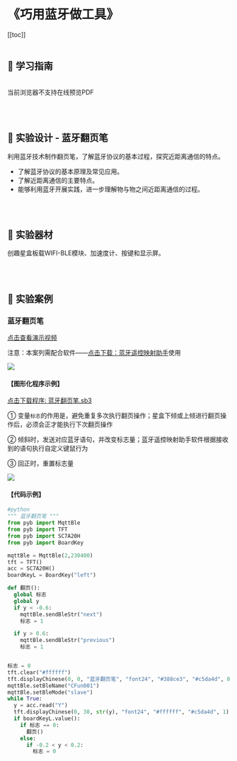# 《巧用蓝牙做工具》

[[toc]]
<br><br>

## 📒 学习指南

<br>
<object data="/tutorial/starbox_yj/pdf/初中第8课巧用蓝牙做工具.pdf" type="application/pdf" width=1200 height=800 name="巧用蓝牙做工具">
当前浏览器不支持在线预览PDF
</object>

<br><br>

## 📐 实验设计 - 蓝牙翻页笔

利用蓝牙技术制作翻页笔，了解蓝牙协议的基本过程，探究近距离通信的特点。

- 了解蓝牙协议的基本原理及常见应用。
- 了解近距离通信的主要特点。
- 能够利用蓝牙开展实践，进一步理解物与物之间近距离通信的过程。

<br><br>

## 🧰 实验器材

创趣星盒板载WIFI-BLE模块、加速度计、按键和显示屏。

<br><br>

## 🌰 实验案例

### 蓝牙翻页笔
<a href="https://www.cfunworld.com" target="_blank">点击查看演示视频</a>

<p class="attention">注意：本案列需配合软件——<a href="https://www.cfunworld.com">点击下载：蓝牙遥控映射助手</a>使用</p>

<img src="/images/12/蓝牙遥控映射助手.png">

#### 【图形化程序示例】

<a href="/tutorial/starbox_yj/sb3/12/蓝牙翻页笔.sb3">点击下载程序: 蓝牙翻页笔.sb3</a>

① 变量`标志`的作用是，避免重复多次执行翻页操作；星盒下倾或上倾进行翻页操作后，必须会正才能执行下次翻页操作

② 倾斜时，发送对应蓝牙语句，并改变标志量；蓝牙遥控映射助手软件根据接收到的语句执行自定义键鼠行为

③ 回正时，重置标志量

<img src="/images/12/蓝牙翻页笔.png">

#### 【代码示例】

```python
#python
""" 蓝牙翻页笔 """
from pyb import MqttBle
from pyb import TFT
from pyb import SC7A20H
from pyb import BoardKey

mqttBle = MqttBle(2,230400)
tft = TFT()
acc = SC7A20H()
boardKeyL = BoardKey("left")

def 翻页():
  global 标志
  global y
  if y < -0.6:
    mqttBle.sendBleStr("next")
    标志 = 1

  if y > 0.6:
    mqttBle.sendBleStr("previous")
    标志 = 1


标志 = 0
tft.clear("#ffffff")
tft.displayChinese(0, 0, "蓝牙翻页笔", "font24", "#388ce3", "#c5da4d", 0)
mqttBle.setBleName("CFun001")
mqttBle.setBleMode("slave")
while True:
  y = acc.read("Y")
  tft.displayChinese(0, 30, str(y), "font24", "#ffffff", "#c5da4d", 1)
  if boardKeyL.value():
    if 标志 == 0:
      翻页()
    else:
      if -0.2 < y < 0.2:
        标志 = 0

```